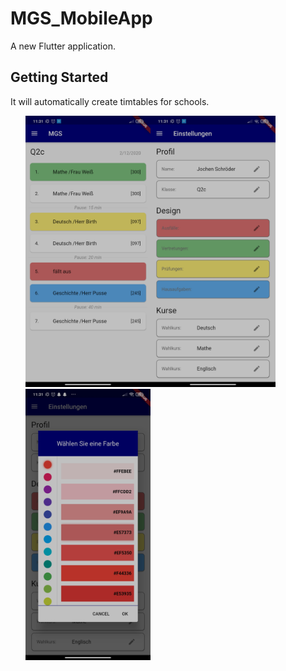 # MGS_MobileApp

A new Flutter application.

## Getting Started

It will automatically create timtables for schools.

<ul style="list-style-type: none">
  <li style="float: left"><img src="https://github.com/Jannik-dev/MGS_MobileApp/blob/main/img/Screenshot_2020-12-02-11-31-01-966_com.jntechnologies.mgs.jpg" width="200" alt="Homepage"></li>
  <li style="float: left"><img src="https://github.com/Jannik-dev/MGS_MobileApp/blob/main/img/Screenshot_2020-12-02-11-31-07-960_com.jntechnologies.mgs.jpg" width="200" alt="Settings"></li>
  <li style="float: left"><img src="https://github.com/Jannik-dev/MGS_MobileApp/blob/main/img/Screenshot_2020-12-02-11-31-18-900_com.jntechnologies.mgs.jpg" width="200" alt="Options"></li>
</ul>
